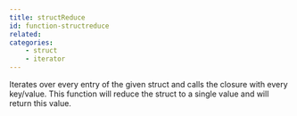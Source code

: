 ```yaml
---
title: structReduce
id: function-structreduce
related:
categories:
    - struct
    - iterator
---
```


Iterates over every entry of the given struct and calls the closure with every key/value.
		This function will reduce the struct to a single value and will return this value.